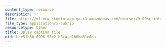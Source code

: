 ```yaml
---
content_type: resource
description: ''
file: https://ol-ocw-studio-app-qa.s3.amazonaws.com/courses/9-00sc-introduction-to-psychology-fall-2011/bce5fb30699653c2b6fad186bd81e6da_lBU64nfe8nM.vtt
file_type: application/x-subrip
resourcetype: Other
title: 3play caption file
uid: bce5fb30-6996-53c2-b6fa-d186bd81e6da
---
```

